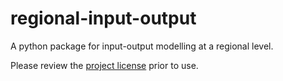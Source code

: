 # regional-input-output

A python package for input-output modelling at a regional level.

Please review the [project license](license.md) prior to use.

